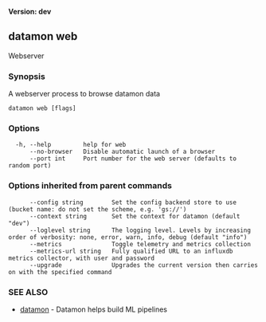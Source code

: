 **Version: dev**

## datamon web

Webserver

### Synopsis

A webserver process to browse datamon data

```
datamon web [flags]
```

### Options

```
  -h, --help         help for web
      --no-browser   Disable automatic launch of a browser
      --port int     Port number for the web server (defaults to random port)
```

### Options inherited from parent commands

```
      --config string        Set the config backend store to use (bucket name: do not set the scheme, e.g. 'gs://')
      --context string       Set the context for datamon (default "dev")
      --loglevel string      The logging level. Levels by increasing order of verbosity: none, error, warn, info, debug (default "info")
      --metrics              Toggle telemetry and metrics collection
      --metrics-url string   Fully qualified URL to an influxdb metrics collector, with user and password
      --upgrade              Upgrades the current version then carries on with the specified command
```

### SEE ALSO

* [datamon](datamon.md)	 - Datamon helps build ML pipelines

